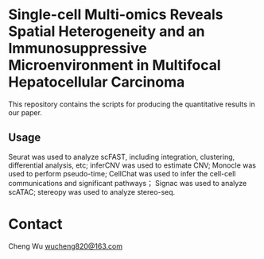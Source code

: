 
# Single-cell Multi-omics Reveals Spatial Heterogeneity and an Immunosuppressive Microenvironment in Multifocal Hepatocellular Carcinoma

This repository contains the scripts for producing the quantitative results in our paper.

## Usage
Seurat was used to analyze scFAST, including integration, clustering, differential analysis, etc;
inferCNV was used to estimate CNV;
Monocle was used to perform pseudo-time;
CellChat was used to infer the cell-cell communications and significant pathways；
Signac was used to analyze scATAC;
stereopy was used to analyze stereo-seq.

# Contact
Cheng Wu <wucheng820@163.com>
